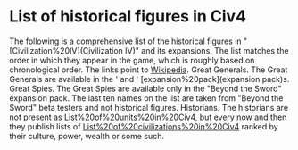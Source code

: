 # List of historical figures in Civ4

The following is a comprehensive list of the historical figures in "[Civilization%20IV](Civilization IV)" and its expansions. The list matches the order in which they appear in the game, which is roughly based on chronological order. The links point to [Wikipedia](Wikipedia).
Great Generals.
The Great Generals are available in the ' and ' [expansion%20pack](expansion pack)s.
Great Spies.
The Great Spies are available only in the "Beyond the Sword" expansion pack. The last ten names on the list are taken from "Beyond the Sword" beta testers and not historical figures.
Historians.
The historians are not present as [List%20of%20units%20in%20Civ4](units), but every now and then they publish lists of [List%20of%20civilizations%20in%20Civ4](civilizations) ranked by their culture, power, wealth or some such.